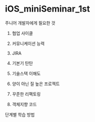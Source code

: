 # iOS_miniSeminar_1st

주니어 개발자에게 필요한 것

1. 협업 사이클 

2. 커뮤니케이션 능력

3. JIRA

4. 기본기 탄탄

5. 기술스택 이해도 

6. 양이 아닌 질 높은 프로젝트

7. 꾸준한 리팩토링

8. 객체지향 코드

단계별 학습 방법

